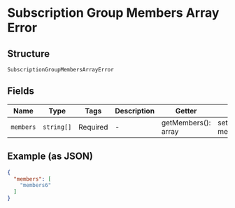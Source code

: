 
# Subscription Group Members Array Error

## Structure

`SubscriptionGroupMembersArrayError`

## Fields

| Name | Type | Tags | Description | Getter | Setter |
|  --- | --- | --- | --- | --- | --- |
| `members` | `string[]` | Required | - | getMembers(): array | setMembers(array members): void |

## Example (as JSON)

```json
{
  "members": [
    "members6"
  ]
}
```

